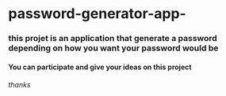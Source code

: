 # password-generator-app-
### this projet is an application that generate a password depending on how you want your password would be

#### You can participate and give your ideas on this project
###### thanks
